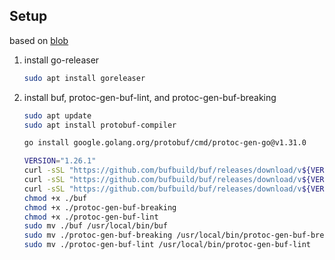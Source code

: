 ## Setup

based on [blob](https://www.komu.engineer/blogs/11/opentelemetry-and-go)

1. install go-releaser
    ```bash
    sudo apt install goreleaser
    ```
2. install buf, protoc-gen-buf-lint, and protoc-gen-buf-breaking
    ```bash
    sudo apt update
    sudo apt install protobuf-compiler

    go install google.golang.org/protobuf/cmd/protoc-gen-go@v1.31.0

    VERSION="1.26.1"
    curl -sSL "https://github.com/bufbuild/buf/releases/download/v${VERSION}/buf-$(uname -s)-$(uname -m)" -o buff
    curl -sSL "https://github.com/bufbuild/buf/releases/download/v${VERSION}/protoc-gen-buf-breaking-$(uname -s)-$(uname -m)" -o protoc-gen-buf-breaking
    curl -sSL "https://github.com/bufbuild/buf/releases/download/v${VERSION}/protoc-gen-buf-lint-$(uname -s)-$(uname -m)" -o protoc-gen-buf-lint
    chmod +x ./buf
    chmod +x ./protoc-gen-buf-breaking
    chmod +x ./protoc-gen-buf-lint
    sudo mv ./buf /usr/local/bin/buf
    sudo mv ./protoc-gen-buf-breaking /usr/local/bin/protoc-gen-buf-breaking
    sudo mv ./protoc-gen-buf-lint /usr/local/bin/protoc-gen-buf-lint
    ```